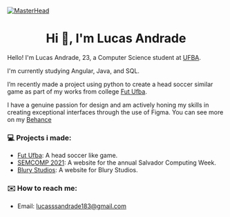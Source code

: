 [![MasterHead](https://i.imgur.com/Ag2xH2J.png)](https://www.behance.net/Lucas_Andrade_Design)
<h1 align="center">Hi 👋, I'm Lucas Andrade</h1>

Hello! I'm Lucas Andrade, 23, a Computer Science student at [UFBA](https://ufba.br/).

I'm currently studying Angular, Java, and SQL.

I’m recently made a project using python to create a head soccer similar game as part of my works from college [Fut Ufba](https://github.com/Erohf/FUT_UFBA).

I have a genuine passion for design and am actively honing my skills in creating exceptional interfaces through the use of Figma. You can see more on my [Behance](https://www.behance.net/Lucas_Andrade_Design)


### 💻 Projects i made:
- [Fut Ufba](https://github.com/Erohf/FUT_UFBA): A head soccer like game.
- [SEMCOMP 2021](https://www.behance.net/gallery/188066677/Semcomp-2021-Website-Design): A website for the annual Salvador Computing Week.
- [Blury Studios](https://www.behance.net/gallery/189107843/Blury-Studio-2023-Website-Design): A website for Blury Studios.


### ✉️ How to reach me:
- Email: lucasssandrade183@gmail.com
